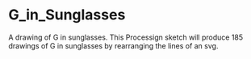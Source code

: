 # G_in_Sunglasses
A drawing of G in sunglasses.
This Processign sketch will produce 185 drawings of G in sunglasses by rearranging the lines of an svg.
